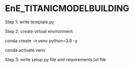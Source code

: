 # EnE_TITANICMODELBUILDING

Step 1: write template.py

Step 2: create virtual environment

conda create -n venv python=3.8 -y

conda activate venv

Step 3: write setup.py file and requirements.txt file